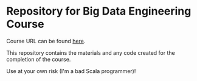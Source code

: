 # Repository for Big Data Engineering Course

Course URL can be found [here](https://www.iss.nus.edu.sg/executive-education/course/detail/nicf--big-data-engineering-for-analytics/analytics-and-intelligent-systems).

This repository contains the materials and any code created for the completion of the course.

Use at your own risk (I'm a bad Scala programmer)!